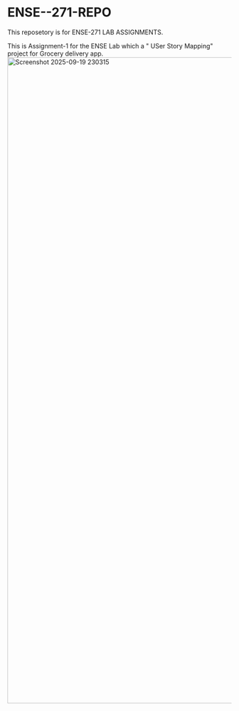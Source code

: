 # ENSE--271-REPO

This reposetory is for ENSE-271 LAB ASSIGNMENTS.

This is Assignment-1 for the ENSE Lab which a " USer Story Mapping" project for  Grocery delivery app.
<img width="2879" height="1451" alt="Screenshot 2025-09-19 230315" src="https://github.com/user-attachments/assets/1a0f2dc4-07a6-4447-b809-7e77c87534ae" />
